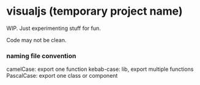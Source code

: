 # visualjs (temporary project name)

WIP. Just experimenting stuff for fun.

Code may not be clean.

### naming file convention

camelCase: export one function
kebab-case: lib, export multiple functions
PascalCase: export one class or component
